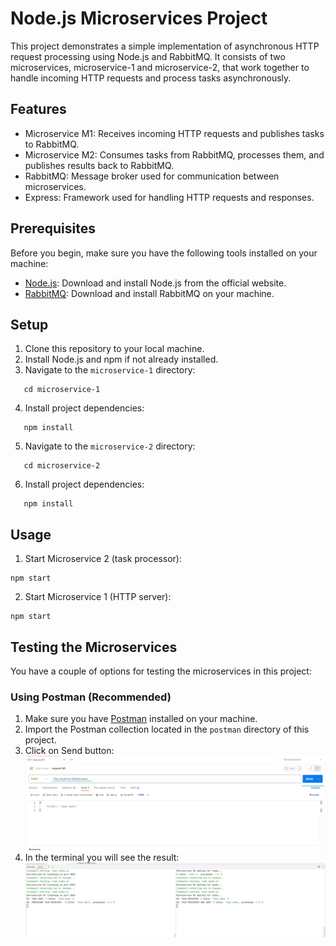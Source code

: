 # Node.js Microservices Project

This project demonstrates a simple implementation of asynchronous 
HTTP request processing using Node.js and RabbitMQ. It consists 
of two microservices, microservice-1 and microservice-2, that work together to handle
incoming HTTP requests and process tasks asynchronously.

## Features

- Microservice M1: Receives incoming HTTP requests and publishes tasks to RabbitMQ.
- Microservice M2: Consumes tasks from RabbitMQ, processes them, and publishes results back to RabbitMQ.
- RabbitMQ: Message broker used for communication between microservices.
- Express: Framework used for handling HTTP requests and responses.

## Prerequisites

Before you begin, make sure you have the following tools installed on your machine:

- [Node.js](https://nodejs.org/): Download and install Node.js from the official website.
- [RabbitMQ](https://www.rabbitmq.com/): Download and install RabbitMQ on your machine.


## Setup

1. Clone this repository to your local machine.
2. Install Node.js and npm if not already installed.
3. Navigate to the `microservice-1` directory:

```
   cd microservice-1
```

4. Install project dependencies:

```
   npm install
```
5. Navigate to the `microservice-2` directory:

```
   cd microservice-2
```

6. Install project dependencies:

```
   npm install
```

## Usage
1. Start Microservice 2 (task processor):
```
npm start
```
2. Start Microservice 1 (HTTP server):
```
npm start
```

## Testing the Microservices

You have a couple of options for testing the microservices in this project:

### Using Postman (Recommended)

1. Make sure you have [Postman](https://www.postman.com/) installed on your machine.
2. Import the Postman collection located in the `postman` directory of this project.
3. Click on Send button:
 ![img.png](img.png)
4. In the terminal you will see the result:
![img_1.png](img_1.png)

